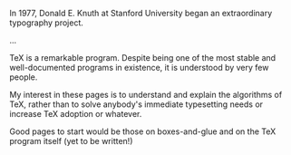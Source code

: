 In 1977, Donald E. Knuth at Stanford University began an extraordinary typography project.

...

TeX is a remarkable program. Despite being one of the most stable and well-documented programs in existence, it is understood by very few people.

My interest in these pages is to understand and explain the algorithms of TeX, rather than to solve anybody's immediate typesetting needs or increase TeX adoption or whatever.

Good pages to start would be those on boxes-and-glue and on the TeX program itself (yet to be written!)
